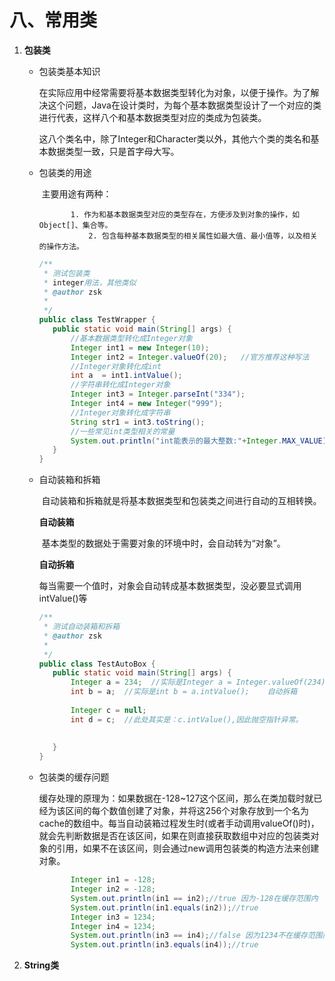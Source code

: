 # 八、常用类

1. **包装类**

    * 包装类基本知识

      ​		在实际应用中经常需要将基本数据类型转化为对象，以便于操作。为了解决这个问题，Java在设计类时，为每个基本数据类型设计了一个对应的类进行代表，这样八个和基本数据类型对应的类成为包装类。

      ​		这八个类名中，除了Integer和Character类以外，其他六个类的类名和基本数据类型一致，只是首字母大写。

   * 包装类的用途

     ​		主要用途有两种：

     			1. 作为和基本数据类型对应的类型存在，方便涉及到对象的操作，如Object[]、集合等。
        			2. 包含每种基本数据类型的相关属性如最大值、最小值等，以及相关的操作方法。

     ```java
     /**
      * 测试包装类
      * integer用法，其他类似
      * @author zsk
      *
      */
     public class TestWrapper {
     	public static void main(String[] args) {
     		//基本数据类型转化成Integer对象
     		Integer int1 = new Integer(10);
     		Integer int2 = Integer.valueOf(20);   //官方推荐这种写法
     		//Integer对象转化成int
     		int a  = int1.intValue();
     		//字符串转化成Integer对象
     		Integer int3 = Integer.parseInt("334");
     		Integer int4 = new Integer("999");
     		//Integer对象转化成字符串
     		String str1 = int3.toString();
     		//一些常见int类型相关的常量
     		System.out.println("int能表示的最大整数:"+Integer.MAX_VALUE);
     	}
     }
     ```

   * 自动装箱和拆箱

     ​		自动装箱和拆箱就是将基本数据类型和包装类之间进行自动的互相转换。

     **自动装箱**

     ​		基本类型的数据处于需要对象的环境中时，会自动转为“对象”。

     **自动拆箱**

     ​		每当需要一个值时，对象会自动转成基本数据类型，没必要显式调用intValue()等

     ```java
     /**
      * 测试自动装箱和拆箱
      * @author zsk
      *
      */
     public class TestAutoBox {
     	public static void main(String[] args) {
     		Integer a = 234;  //实际是Integer a = Integer.valueOf(234);  自动装箱
     		int b = a;  //实际是int b = a.intValue();    自动拆箱
     		
     		Integer c = null;
     		int d = c;  //此处其实是：c.intValue(),因此抛空指针异常。
     		
     		
     	}
     }
     ```

   * 包装类的缓存问题

     ​		缓存处理的原理为：如果数据在-128~127这个区间，那么在类加载时就已经为该区间的每个数值创建了对象，并将这256个对象存放到一个名为cache的数组中。每当自动装箱过程发生时(或者手动调用valueOf()时)，就会先判断数据是否在该区间，如果在则直接获取数组中对应的包装类对象的引用，如果不在该区间，则会通过new调用包装类的构造方法来创建对象。

     ```java
     		Integer in1 = -128;
     	    Integer in2 = -128;
     	    System.out.println(in1 == in2);//true 因为-128在缓存范围内
     	    System.out.println(in1.equals(in2));//true
     	    Integer in3 = 1234;
     	    Integer in4 = 1234;
     	    System.out.println(in3 == in4);//false 因为1234不在缓存范围内
     	    System.out.println(in3.equals(in4));//true
     ```

2. **String类**

   